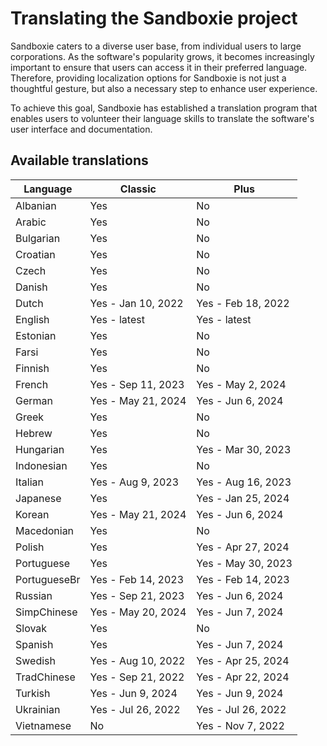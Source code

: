 # Translating the Sandboxie project

Sandboxie caters to a diverse user base, from individual users to large corporations. As the software's popularity grows, it becomes increasingly important to ensure that users can access it in their preferred language. Therefore, providing localization options for Sandboxie is not just a thoughtful gesture, but also a necessary step to enhance user experience.

To achieve this goal, Sandboxie has established a translation program that enables users to volunteer their language skills to translate the software's user interface and documentation. 


## Available translations

| Language | Classic | Plus |
|-|---------|------|
|Albanian|Yes|No|
|Arabic|Yes|No|
|Bulgarian|Yes|No|
|Croatian|Yes|No|
|Czech|Yes|No|
|Danish|Yes|No|
|Dutch|Yes - Jan 10, 2022|Yes - Feb 18, 2022|
|English|Yes - latest|Yes - latest|
|Estonian|Yes|No|
|Farsi|Yes|No|
|Finnish|Yes|No|
|French|Yes - Sep 11, 2023|Yes - May 2, 2024|
|German|Yes - May 21, 2024|Yes - Jun 6, 2024|
|Greek|Yes|No|
|Hebrew|Yes|No|
|Hungarian|Yes|Yes - Mar 30, 2023|
|Indonesian|Yes|No|
|Italian|Yes - Aug 9, 2023|Yes - Aug 16, 2023|
|Japanese|Yes|Yes - Jan 25, 2024|
|Korean|Yes - May 21, 2024|Yes - Jun 6, 2024|
|Macedonian|Yes|No|
|Polish|Yes|Yes - Apr 27, 2024|
|Portuguese|Yes|Yes - May 30, 2023|
|PortugueseBr|Yes - Feb 14, 2023|Yes - Feb 14, 2023|
|Russian|Yes - Sep 21, 2023|Yes - Jun 6, 2024|
|SimpChinese|Yes - May 20, 2024|Yes - Jun 7, 2024|
|Slovak|Yes|No|
|Spanish|Yes|Yes - Jun 7, 2024|
|Swedish|Yes - Aug 10, 2022|Yes - Apr 25, 2024|
|TradChinese|Yes - Sep 21, 2022|Yes - Apr 22, 2024|
|Turkish|Yes - Jun 9, 2024|Yes - Jun 9, 2024|
|Ukrainian|Yes - Jul 26, 2022|Yes - Jul 26, 2022|
|Vietnamese|No|Yes - Nov 7, 2022|

